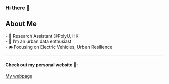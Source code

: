### Hi there 👋

<h2>About Me</h2>
- 🔭 Research Assistant @PolyU, HK
<br>
- 🌱 I’m an urban data enthusiast
<br>
- 🚘 Focusing on Electric Vehicles, Urban Resilience

<hr>
<h4> Check out my personal website 📸: </h4>
<a href="https://joyceyin.github.io/">My webpage</a>
                                        
<!-- 
- 🔭 I’m currently working on ...
- 🌱 I’m currently learning ...
- 👯 I’m looking to collaborate on ...
- 🤔 I’m looking for help with ...
- 💬 Ask me about ...
- 📫 How to reach me: ...
- 😄 Pronouns: ...
- ⚡ Fun fact: ... -->
